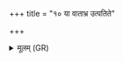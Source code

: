 +++
title = "१० या वाताभ्र उत्पतिते"

+++
<details><summary>मूलम् (GR)</summary>

या वाताभ्र उत्पतिते  
चर्त्ता वर्षेण विद्युता  
शाला इच्छन्ति सत्वरम् ।  
दुर्णाम्नीः सर्वाः सन्तोका  
नाशयामः सदान्वाः ॥
</details>